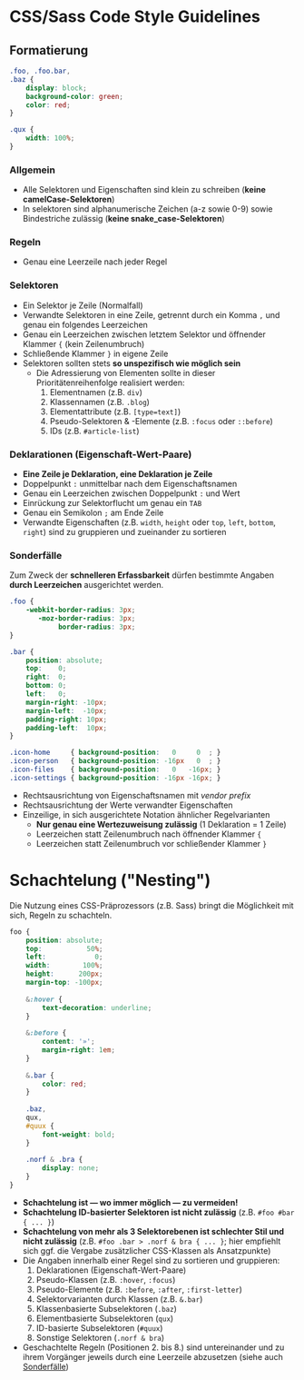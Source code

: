# CSS/Sass Code Style Guidelines

## Formatierung

```css
.foo, .foo.bar,
.baz {
    display: block;
    background-color: green;
    color: red;
}

.qux {
	width: 100%;
}
```

### Allgemein
* Alle Selektoren und Eigenschaften sind klein zu schreiben (**keine camelCase-Selektoren**)
* In selektoren sind alphanumerische Zeichen (a-z sowie 0-9) sowie Bindestriche zulässig (**keine snake_case-Selektoren**)

### Regeln
* Genau eine Leerzeile nach jeder Regel

### Selektoren
* Ein Selektor je Zeile (Normalfall)
* Verwandte Selektoren in eine Zeile, getrennt durch ein Komma `,` und genau ein folgendes Leerzeichen
* Genau ein Leerzeichen zwischen letztem Selektor und öffnender Klammer `{` (kein Zeilenumbruch)
* Schließende Klammer `}` in eigene Zeile
* Selektoren sollten stets **so unspezifisch wie möglich sein**
    * Die Adressierung von Elementen sollte in dieser Prioritätenreihenfolge realisiert werden:
        1. Elementnamen (z.B. `div`)
        2. Klassennamen (z.B. `.blog`)
        3. Elementattribute (z.B. `[type=text]`)
        4. Pseudo-Selektoren & -Elemente (z.B. `:focus` oder `::before`)
        5. IDs (z.B. `#article-list`)

### Deklarationen (Eigenschaft-Wert-Paare)
* **Eine Zeile je Deklaration, eine Deklaration je Zeile**
* Doppelpunkt `:` unmittelbar nach dem Eigenschaftsnamen
* Genau ein Leerzeichen zwischen Doppelpunkt `:` und Wert
* Einrückung zur Selektorflucht um genau ein `TAB`
* Genau ein Semikolon `;` am Ende Zeile
* Verwandte Eigenschaften (z.B. `width`, `height` oder `top`, `left`, `bottom`, `right`) sind zu gruppieren und zueinander zu sortieren

### Sonderfälle

Zum Zweck der **schnelleren Erfassbarkeit** dürfen bestimmte Angaben **durch Leerzeichen** ausgerichtet werden.

```css
.foo {
	-webkit-border-radius: 3px;
	   -moz-border-radius: 3px;
	        border-radius: 3px;
}

.bar {
    position: absolute;
    top:    0;
    right:  0;
    bottom: 0;
    left:   0;
    margin-right: -10px;
    margin-left:  -10px;
    padding-right: 10px;
    padding-left:  10px;
}

.icon-home     { background-position:   0     0  ; }
.icon-person   { background-position: -16px   0  ; }
.icon-files    { background-position:   0   -16px; }
.icon-settings { background-position: -16px -16px; }
```

* Rechtsausrichtung von Eigenschaftsnamen mit *vendor prefix*
* Rechtsausrichtung der Werte verwandter Eigenschaften
* Einzeilige, in sich ausgerichtete Notation ähnlicher Regelvarianten
	* **Nur genau eine Wertezuweisung zulässig** (1 Deklaration = 1 Zeile)
	* Leerzeichen statt Zeilenumbruch nach öffnender Klammer `{`
	* Leerzeichen statt Zeilenumbruch vor schließender Klammer `}`


# Schachtelung ("Nesting")

Die Nutzung eines CSS-Präprozessors (z.B. Sass) bringt die Möglichkeit mit sich, Regeln zu schachteln.

```css
foo {
	position: absolute;
	top:           50%;
	left:            0;
	width:        100%;
	height:      200px;
	margin-top: -100px;
	
	&:hover {
		text-decoration: underline;
	}
	
	&:before {
		content: '»';
		margin-right: 1em;	
	}
	
	&.bar {
		color: red;
	}
	
	.baz,
	qux,
	#quux {
		font-weight: bold;
	}
	
	.norf & .bra {
		display: none;
	}
}
```

* **Schachtelung ist — wo immer möglich — zu vermeiden!**
* **Schachtelung ID-basierter Selektoren ist nicht zulässig** (z.B. `#foo #bar { ... }`) 
* **Schachtelung von mehr als 3 Selektorebenen ist schlechter Stil und nicht zulässig** (z.B. `#foo .bar > .norf & bra { ... }`; hier empfiehlt sich ggf. die Vergabe zusätzlicher CSS-Klassen als Ansatzpunkte) 
* Die Angaben innerhalb einer Regel sind zu sortieren und gruppieren:
	1. Deklarationen (Eigenschaft-Wert-Paare)
	2. Pseudo-Klassen (z.B. `:hover`, `:focus`)
	3. Pseudo-Elemente (z.B. `:before`, `:after`, `:first-letter`)
	4. Selektorvarianten durch Klassen (z.B. `&.bar`)
	5. Klassenbasierte Subselektoren (`.baz`) 
	6. Elementbasierte Subselektoren (`qux`) 
	7. ID-basierte Subselektoren (`#quux`) 
	8. Sonstige Selektoren (`.norf & bra`)
* Geschachtelte Regeln (Positionen 2. bis 8.) sind untereinander und zu ihrem Vorgänger jeweils durch eine Leerzeile abzusetzen (siehe auch [Sonderfälle](#sonderf-lle))
